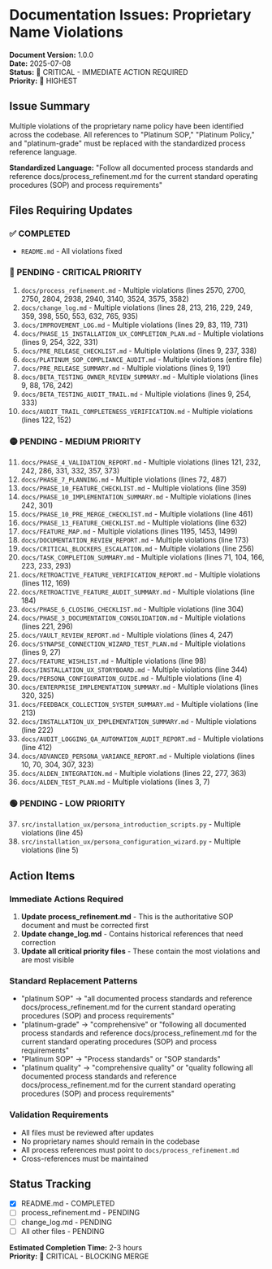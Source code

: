 # Documentation Issues: Proprietary Name Violations

**Document Version:** 1.0.0  
**Date:** 2025-07-08  
**Status:** 🔴 CRITICAL - IMMEDIATE ACTION REQUIRED  
**Priority:** 🔴 HIGHEST

## Issue Summary

Multiple violations of the proprietary name policy have been identified across the codebase. All references to "Platinum SOP," "Platinum Policy," and "platinum-grade" must be replaced with the standardized process reference language.

**Standardized Language:**
"Follow all documented process standards and reference docs/process_refinement.md for the current standard operating procedures (SOP) and process requirements"

## Files Requiring Updates

### ✅ COMPLETED
- `README.md` - All violations fixed

### 🔴 PENDING - CRITICAL PRIORITY
1. `docs/process_refinement.md` - Multiple violations (lines 2570, 2700, 2750, 2804, 2938, 2940, 3140, 3524, 3575, 3582)
2. `docs/change_log.md` - Multiple violations (lines 28, 213, 216, 229, 249, 359, 398, 550, 553, 632, 765, 935)
3. `docs/IMPROVEMENT_LOG.md` - Multiple violations (lines 29, 83, 119, 731)
4. `docs/PHASE_15_INSTALLATION_UX_COMPLETION_PLAN.md` - Multiple violations (lines 9, 254, 322, 331)
5. `docs/PRE_RELEASE_CHECKLIST.md` - Multiple violations (lines 9, 237, 338)
6. `docs/PLATINUM_SOP_COMPLIANCE_AUDIT.md` - Multiple violations (entire file)
7. `docs/PRE_RELEASE_SUMMARY.md` - Multiple violations (lines 9, 191)
8. `docs/BETA_TESTING_OWNER_REVIEW_SUMMARY.md` - Multiple violations (lines 9, 88, 176, 242)
9. `docs/BETA_TESTING_AUDIT_TRAIL.md` - Multiple violations (lines 9, 254, 333)
10. `docs/AUDIT_TRAIL_COMPLETENESS_VERIFICATION.md` - Multiple violations (lines 122, 152)

### 🟡 PENDING - MEDIUM PRIORITY
11. `docs/PHASE_4_VALIDATION_REPORT.md` - Multiple violations (lines 121, 232, 242, 286, 331, 332, 357, 373)
12. `docs/PHASE_7_PLANNING.md` - Multiple violations (lines 72, 487)
13. `docs/PHASE_10_FEATURE_CHECKLIST.md` - Multiple violations (line 359)
14. `docs/PHASE_10_IMPLEMENTATION_SUMMARY.md` - Multiple violations (lines 242, 301)
15. `docs/PHASE_10_PRE_MERGE_CHECKLIST.md` - Multiple violations (line 461)
16. `docs/PHASE_13_FEATURE_CHECKLIST.md` - Multiple violations (line 632)
17. `docs/FEATURE_MAP.md` - Multiple violations (lines 1195, 1453, 1499)
18. `docs/DOCUMENTATION_REVIEW_REPORT.md` - Multiple violations (line 173)
19. `docs/CRITICAL_BLOCKERS_ESCALATION.md` - Multiple violations (line 256)
20. `docs/TASK_COMPLETION_SUMMARY.md` - Multiple violations (lines 71, 104, 166, 223, 233, 293)
21. `docs/RETROACTIVE_FEATURE_VERIFICATION_REPORT.md` - Multiple violations (lines 112, 169)
22. `docs/RETROACTIVE_FEATURE_AUDIT_SUMMARY.md` - Multiple violations (line 184)
23. `docs/PHASE_6_CLOSING_CHECKLIST.md` - Multiple violations (line 304)
24. `docs/PHASE_3_DOCUMENTATION_CONSOLIDATION.md` - Multiple violations (lines 221, 296)
25. `docs/VAULT_REVIEW_REPORT.md` - Multiple violations (lines 4, 247)
26. `docs/SYNAPSE_CONNECTION_WIZARD_TEST_PLAN.md` - Multiple violations (lines 9, 27)
27. `docs/FEATURE_WISHLIST.md` - Multiple violations (line 98)
28. `docs/INSTALLATION_UX_STORYBOARD.md` - Multiple violations (line 344)
29. `docs/PERSONA_CONFIGURATION_GUIDE.md` - Multiple violations (line 4)
30. `docs/ENTERPRISE_IMPLEMENTATION_SUMMARY.md` - Multiple violations (lines 320, 325)
31. `docs/FEEDBACK_COLLECTION_SYSTEM_SUMMARY.md` - Multiple violations (line 213)
32. `docs/INSTALLATION_UX_IMPLEMENTATION_SUMMARY.md` - Multiple violations (line 222)
33. `docs/AUDIT_LOGGING_QA_AUTOMATION_AUDIT_REPORT.md` - Multiple violations (line 412)
34. `docs/ADVANCED_PERSONA_VARIANCE_REPORT.md` - Multiple violations (lines 10, 70, 304, 307, 323)
35. `docs/ALDEN_INTEGRATION.md` - Multiple violations (lines 22, 277, 363)
36. `docs/ALDEN_TEST_PLAN.md` - Multiple violations (lines 3, 7)

### 🟢 PENDING - LOW PRIORITY
37. `src/installation_ux/persona_introduction_scripts.py` - Multiple violations (line 45)
38. `src/installation_ux/persona_configuration_wizard.py` - Multiple violations (line 5)

## Action Items

### Immediate Actions Required
1. **Update process_refinement.md** - This is the authoritative SOP document and must be corrected first
2. **Update change_log.md** - Contains historical references that need correction
3. **Update all critical priority files** - These contain the most violations and are most visible

### Standard Replacement Patterns
- "platinum SOP" → "all documented process standards and reference docs/process_refinement.md for the current standard operating procedures (SOP) and process requirements"
- "platinum-grade" → "comprehensive" or "following all documented process standards and reference docs/process_refinement.md for the current standard operating procedures (SOP) and process requirements"
- "Platinum SOP" → "Process standards" or "SOP standards"
- "platinum quality" → "comprehensive quality" or "quality following all documented process standards and reference docs/process_refinement.md for the current standard operating procedures (SOP) and process requirements"

### Validation Requirements
- All files must be reviewed after updates
- No proprietary names should remain in the codebase
- All process references must point to `docs/process_refinement.md`
- Cross-references must be maintained

## Status Tracking

- [x] README.md - COMPLETED
- [ ] process_refinement.md - PENDING
- [ ] change_log.md - PENDING
- [ ] All other files - PENDING

**Estimated Completion Time:** 2-3 hours  
**Priority:** 🔴 CRITICAL - BLOCKING MERGE 